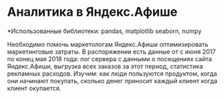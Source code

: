 
# Аналитика в Яндекс.Афише
*Использованные библиотеки: pandas, matplotlib seaborn, numpy

Необходимо помочь маркетологам Яндекс.Афиши оптимизировать маркетинговые затраты. 
В распоряжении есть данные от с июня 2017 по конец мая 2018 года:
лог сервера с данными о посещениях сайта Яндекс.Афиши,
выгрузка всех заказов за этот период,
статистика рекламных расходов.
Изучим:
как люди пользуются продуктом,
когда они начинают покупать,
сколько денег приносит каждый клиент
когда клиент окупается.
